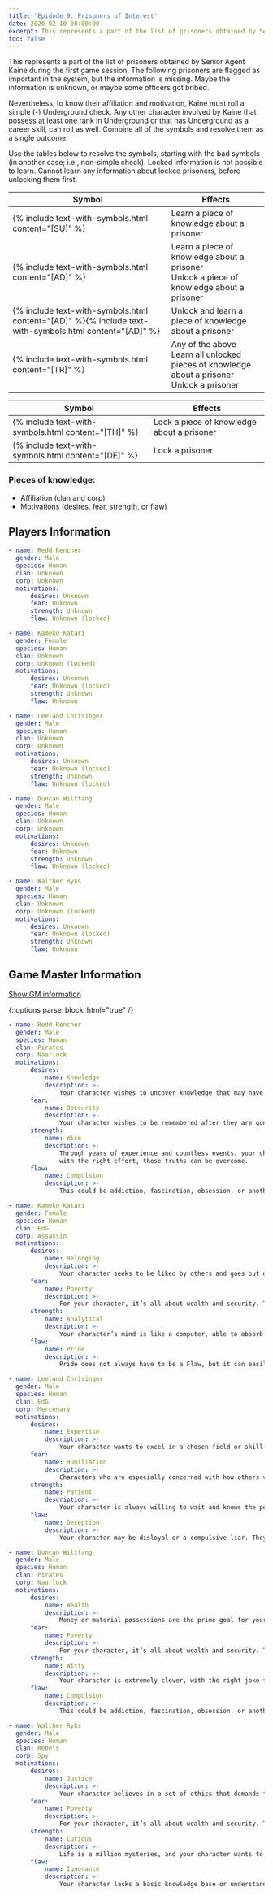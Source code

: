 ```yaml
---
title: 'Epidode 9: Prisoners of Interest'
date: 2020-02-10 00:00:00
excerpt: This represents a part of the list of prisoners obtained by Senior Agent Kaine.
toc: false
---
```


This represents a part of the list of prisoners obtained by Senior Agent Kaine during the first game session.
The following prisoners are flagged as important in the system, but the information is missing.
Maybe the information is unknown, or maybe some officers got bribed.

Nevertheless, to know their affiliation and motivation, Kaine must roll a simple (-) Underground check.
Any other character involved by Kaine that possess at least one rank in Underground or that has Underground as a career skill, can roll as well.
Combine all of the symbols and resolve them as a single outcome.

Use the tables below to resolve the symbols, starting with the bad symbols (in another case; i.e., non-simple check).
Locked information is not possible to learn.
Cannot learn any information about locked prisoners, before unlocking them first.

| Symbol                                                                                                 | Effects                                                                                          |
| ------------------------------------------------------------------------------------------------------ | ------------------------------------------------------------------------------------------------ |
| {% include text-with-symbols.html content="[SU]" %}                                                    | Learn a piece of knowledge about a prisoner                                                      |
| {% include text-with-symbols.html content="[AD]" %}                                                    | Learn a piece of knowledge about a prisoner<br>Unlock a piece of knowledge about a prisoner      |
| {% include text-with-symbols.html content="[AD]" %}{% include text-with-symbols.html content="[AD]" %} | Unlock and learn a piece of knowledge about a prisoner                                           |
| {% include text-with-symbols.html content="[TR]" %}                                                    | Any of the above<br>Learn all unlocked pieces of knowledge about a prisoner<br>Unlock a prisoner |

| Symbol                                              | Effects                                    |
| --------------------------------------------------- | ------------------------------------------ |
| {% include text-with-symbols.html content="[TH]" %} | Lock a piece of knowledge about a prisoner |
| {% include text-with-symbols.html content="[DE]" %} | Lock a prisoner                            |

### Pieces of knowledge:

-   Affiliation (clan and corp)
-   Motivations (desires, fear, strength, or flaw)

## Players Information

```yaml
- name: Redd Rencher
  gender: Male
  species: Human
  clan: Unknown
  corp: Unknown
  motivations:
      desires: Unknown
      fear: Unknown
      strength: Unknown
      flaw: Unknown (locked)

- name: Kameko Katari
  gender: Female
  species: Human
  clan: Unknown
  corp: Unknown (locked)
  motivations:
      desires: Unknown
      fear: Unknown (locked)
      strength: Unknown
      flaw: Unknown

- name: Leeland Chrisinger
  gender: Male
  species: Human
  clan: Unknown
  corp: Unknown
  motivations:
      desires: Unknown
      fear: Unknown (locked)
      strength: Unknown
      flaw: Unknown (locked)

- name: Duncan Wiltfang
  gender: Male
  species: Human
  clan: Unknown
  corp: Unknown
  motivations:
      desires: Unknown
      fear: Unknown
      strength: Unknown
      flaw: Unknown (locked)

- name: Walther Ryks
  gender: Male
  species: Human
  clan: Unknown
  corp: Unknown (locked)
  motivations:
      desires: Unknown
      fear: Unknown (locked)
      strength: Unknown
      flaw: Unknown
```

## Game Master Information

<a href="javascript:document.getElementById('hidden-gm-information').setAttribute('class', '');" onclick="this.setAttribute('class', 'hidden');" class="btn btn--danger">Show GM information</a>

{::options parse_block_html="true" /}

<div class="hidden" id="hidden-gm-information">

```yaml
- name: Redd Rencher
  gender: Male
  species: Human
  clan: Pirates
  corp: Naarlock
  motivations:
      desires:
          name: Knowledge
          description: >-
              Your character wishes to uncover knowledge that may have been lost, forgotten, or locked away. This information could pertain to the world, or it could pertain to your character’s past or origins.
      fear:
          name: Obscurity
          description: >-
              Your character wishes to be remembered after they are gone and works tirelessly to secure their legacy.
      strength:
          name: Wise
          description: >-
              Through years of experience and countless events, your character has developed that rare quality: wisdom. The wise understand the truths of how their world works. Just as importantly, they know that sometimes,
              with the right effort, those truths can be overcome.
      flaw:
          name: Compulsion
          description: >-
              This could be addiction, fascination, obsession, or another automatic behavior that is self-destructive or otherwise impedes your character’s ability to function and be healthy.

- name: Kameko Katari
  gender: Female
  species: Human
  clan: EdG
  corp: Assassin
  motivations:
      desires:
          name: Belonging
          description: >-
              Your character seeks to be liked by others and goes out of the way to make a good impression. Your character seeks to be accepted by a community or faction.
      fear:
          name: Poverty
          description: >-
              For your character, it’s all about wealth and security. They fear being without, and they work hard to amass money, supplies, and other valuable items to ensure their status.
      strength:
          name: Analytical
          description: >-
              Your character’s mind is like a computer, able to absorb a barrage of information and come to a logical conclusion. Your solutions always have the inarguable weight of reason, and you know how to pick your and when to bide your time.
      flaw:
          name: Pride
          description: >-
              Pride does not always have to be a Flaw, but it can easily become one. Your character is arrogant, vain, or self-absorbed, or thinks highly of themself at the expense of others.

- name: Leeland Chrisinger
  gender: Male
  species: Human
  clan: EdG
  corp: Mercenary
  motivations:
      desires:
          name: Expertise
          description: >-
              Your character wants to excel in a chosen field or skill. To achieve perfection, your character practices constantly.
      fear:
          name: Humiliation
          description: >-
              Characters who are especially concerned with how others view them are particularly sensitive to potential humiliation. They go out of their way to avoid ever appearing wrong or foolish, even if that means missing out on exciting opportunities and experiences.
      strength:
          name: Patient
          description: >-
              Your character is always willing to wait and knows the power of being calm. By waiting for the right opportunity, your character avoids all manner of unpleasant and dangerous situations. However, when such an opportunity presents itself, your character acts swiftly and decisively.
      flaw:
          name: Deception
          description: >-
              Your character may be disloyal or a compulsive liar. They are concerned with their own wellbeing first and foremost, and they might always present themselves in the best possible light even when that isn’t the case.

- name: Duncan Wiltfang
  gender: Male
  species: Human
  clan: Pirates
  corp: Naarlock
  motivations:
      desires:
          name: Wealth
          description: >-
              Money or material possessions are the prime goal for your character. Your character may be active in business, trade, or the tried-and-true method of theft to increase their net worth.
      fear:
          name: Poverty
          description: >-
              For your character, it’s all about wealth and security. They fear being without, and they work hard to amass money, supplies, and other valuable items to ensure their status.
      strength:
          name: Witty
          description: >-
              Your character is extremely clever, with the right joke for a friend and the perfect insult for a foe. Some may love their company, while others loathe their cutting remarks, but none can deny that your character has the sharpest tongue around.
      flaw:
          name: Compulsion
          description: >-
              This could be addiction, fascination, obsession, or another automatic behavior that is self-destructive or otherwise impedes your character’s ability to function and be healthy.

- name: Walther Ryks
  gender: Male
  species: Human
  clan: Rebels
  corp: Spy
  motivations:
      desires:
          name: Justice
          description: >-
              Your character believes in a set of ethics that demands fair treatment for all. Your character is dedicated to righting inequality and protecting others’ rights.
      fear:
          name: Poverty
          description: >-
              For your character, it’s all about wealth and security. They fear being without, and they work hard to amass money, supplies, and other valuable items to ensure their status.
      strength:
          name: Curious
          description: >-
              Life is a million mysteries, and your character wants to learn about every one. Whether curiosity drives them to meet new people, explore distant locales, or learn fantastic new truths and ideas is up to you.
      flaw:
          name: Ignorance
          description: >-
              Your character lacks a basic knowledge base or understanding of a society’s norms. This may be due to your character’s upbringing or their recent travel to another area of the world. This could be more than just being “uneducated”; at some level, your character may be willfully ignorant.
```

</div>
